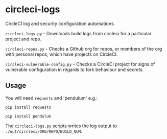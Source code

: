 # circleci-logs
CircleCI log and security configuration automations.

`circleci-logs.py` - Downloads build logs from circleci for a particular project and repo.

`circleci-repos.py` - Checks a Github org for repos, or members of the org with personal repos, which have projects on CircleCI.

`circleci-vulnerable-config.py` - Checks a CircleCI project for signs of vulnerable configuration in regards to fork behaviour and secrets.

## Usage
You will need `requests` and 'pendulum' e.g.:

`pip install requests`

`pip install pendulum`

The `circleci-logs.py` scripts writes the log output to `./out/circleci/ORG/REPO/BUILD_NUM`.
